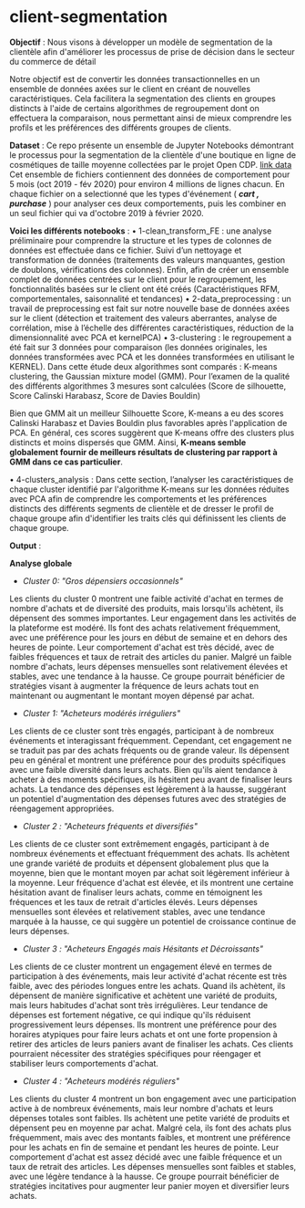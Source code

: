 # client-segmentation

**Objectif** : 
Nous visons à développer un modèle de segmentation de la clientèle afin d'améliorer les processus de prise de décision dans le secteur du commerce de détail

Notre objectif est de convertir les données transactionnelles en un ensemble de données axées sur le client en créant de nouvelles caractéristiques. Cela facilitera la segmentation des clients en groupes distincts à l'aide de certains algorithmes de regroupement dont on effectuera la comparaison, nous permettant ainsi de mieux comprendre les profils et les préférences des différents groupes de clients.

**Dataset** :
Ce repo présente un ensemble de Jupyter Notebooks démontrant le processus pour la segmentation de la clientèle d'une boutique en ligne de cosmétiques de taille moyenne collectées par le projet Open CDP.
[link data](https://www.kaggle.com/datasets/mkechinov/ecommerce-events-history-in-cosmetics-shop?select=2019-Dec.csv)
Cet ensemble de fichiers contiennent des données de comportement pour 5 mois (oct 2019 - fév 2020) pour environ 4 millions de lignes chacun. En chaque fichier on a selectionné que les types d'événement ( ***cart , purchase*** ) pour analyser ces deux comportements, puis les combiner en un seul fichier qui va d'octobre 2019 à février 2020.


**Voici les différents notebooks** : 
•	1-clean_transform_FE : une analyse préliminaire pour comprendre la structure et les types de colonnes de données est effectuée dans ce fichier. Suivi d’un nettoyage et transformation de données (traitements des valeurs manquantes, gestion de doublons, vérifications des colonnes). Enfin, afin de créer un ensemble complet de données centrées sur le client pour le regroupement, les fonctionnalités basées sur le client ont été créés (Caractéristiques RFM, comportementales, saisonnalité et tendances)
•	2-data_preprocessing : un travail de preprocessing est fait sur notre nouvelle base de données axées sur le client (détection et traitement des valeurs aberrantes, analyse de corrélation, mise à l’échelle des différentes caractéristiques, réduction de la dimensionnalité avec PCA et kernelPCA)
•	3-clustering : le regroupement a été fait sur 3 données pour comparaison (les données originales, les données transformées avec PCA et les données transformées en utilisant le KERNEL). Dans cette étude deux algorithmes sont comparés : K-means clustering, the Gaussian mixture model (GMM). Pour l’examen de la qualité des différents algorithmes 3 mesures sont calculées (Score de silhouette, Score Calinski Harabasz, Score de Davies Bouldin)

Bien que GMM ait un meilleur Silhouette Score, K-means a eu des scores Calinski Harabasz et Davies Bouldin plus favorables après l'application de PCA. En général, ces scores suggèrent que K-means offre des clusters plus distincts et moins dispersés que GMM. Ainsi, **K-means semble globalement fournir de meilleurs résultats de clustering par rapport à GMM dans ce cas particulier**.

•	4-clusters_analysis : Dans cette section, l’analyser les caractéristiques de chaque cluster identifié par l'algorithme K-means sur les données réduites avec PCA afin de comprendre les comportements et les préférences distincts des différents segments de clientèle et de dresser le profil de chaque groupe afin d'identifier les traits clés qui définissent les clients de chaque groupe.


**Output** : 
 

**Analyse globale**

- *Cluster 0: "Gros dépensiers occasionnels"*

Les clients du cluster 0 montrent une faible activité d'achat en termes de nombre d'achats et de diversité des produits, mais lorsqu'ils achètent, ils dépensent des sommes importantes. Leur engagement dans les activités de la plateforme est modéré. Ils font des achats relativement fréquemment, avec une préférence pour les jours en début de semaine et en dehors des heures de pointe. Leur comportement d'achat est très décidé, avec de faibles fréquences et taux de retrait des articles du panier. Malgré un faible nombre d'achats, leurs dépenses mensuelles sont relativement élevées et stables, avec une tendance à la hausse. Ce groupe pourrait bénéficier de stratégies visant à augmenter la fréquence de leurs achats tout en maintenant ou augmentant le montant moyen dépensé par achat.

- *Cluster 1: "Acheteurs modérés irréguliers"*

Les clients de ce cluster sont très engagés, participant à de nombreux événements et interagissant fréquemment. Cependant, cet engagement ne se traduit pas par des achats fréquents ou de grande valeur. Ils dépensent peu en général et montrent une préférence pour des produits spécifiques avec une faible diversité dans leurs achats. Bien qu'ils aient tendance à acheter à des moments spécifiques, ils hésitent peu avant de finaliser leurs achats. La tendance des dépenses est légèrement à la hausse, suggérant un potentiel d'augmentation des dépenses futures avec des stratégies de réengagement appropriées.

- *Cluster 2 : "Acheteurs fréquents et diversifiés"*

Les clients de ce cluster sont extrêmement engagés, participant à de nombreux événements et effectuant fréquemment des achats. Ils achètent une grande variété de produits et dépensent globalement plus que la moyenne, bien que le montant moyen par achat soit légèrement inférieur à la moyenne. Leur fréquence d'achat est élevée, et ils montrent une certaine hésitation avant de finaliser leurs achats, comme en témoignent les fréquences et les taux de retrait d'articles élevés. Leurs dépenses mensuelles sont élevées et relativement stables, avec une tendance marquée à la hausse, ce qui suggère un potentiel de croissance continue de leurs dépenses.

- *Cluster 3 : "Acheteurs Engagés mais Hésitants et Décroissants"*

Les clients de ce cluster montrent un engagement élevé en termes de participation à des événements, mais leur activité d'achat récente est très faible, avec des périodes longues entre les achats. Quand ils achètent, ils dépensent de manière significative et achètent une variété de produits, mais leurs habitudes d'achat sont très irrégulières. Leur tendance de dépenses est fortement négative, ce qui indique qu'ils réduisent progressivement leurs dépenses. Ils montrent une préférence pour des horaires atypiques pour faire leurs achats et ont une forte propension à retirer des articles de leurs paniers avant de finaliser les achats. Ces clients pourraient nécessiter des stratégies spécifiques pour réengager et stabiliser leurs comportements d'achat.

- *Cluster 4 : "Acheteurs modérés réguliers"*

Les clients du cluster 4 montrent un bon engagement avec une participation active à de nombreux événements, mais leur nombre d'achats et leurs dépenses totales sont faibles. Ils achètent une petite variété de produits et dépensent peu en moyenne par achat. Malgré cela, ils font des achats plus fréquemment, mais avec des montants faibles, et montrent une préférence pour les achats en fin de semaine et pendant les heures de pointe. Leur comportement d'achat est assez décidé avec une faible fréquence et un taux de retrait des articles. Les dépenses mensuelles sont faibles et stables, avec une légère tendance à la hausse. Ce groupe pourrait bénéficier de stratégies incitatives pour augmenter leur panier moyen et diversifier leurs achats.




 


